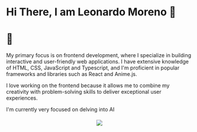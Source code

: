 # Hi There, I am Leonardo Moreno 👋

 

# 🚀
My primary focus is on frontend development, where I specialize in building interactive and user-friendly web applications. I have extensive knowledge of HTML, CSS, JavaScript and Typescript, and I'm proficient in popular frameworks and libraries such as React and Anime.js.

I love working on the frontend because it allows me to combine my creativity with problem-solving skills to deliver exceptional user experiences.

I'm currently very focused on delving into AI


<div style ="margin-top: 20px; text-align: center;">
<a href="https://github.com/anuraghazra/github-readme-stats#top-languages-card">
  <img align="center" src="https://github-readme-stats.vercel.app/api/top-langs/?username=sinonScripter&theme=tokyonight&layout=compact" />
</a>  
